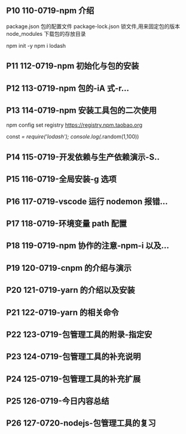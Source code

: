 ## P10 110-0719-npm 介绍

package.json 包的配置文件
package-lock.json 锁文件,用来固定包的版本
node_modules 下载包的存放目录

npm init -y
npm i lodash

## P11 112-0719-npm 初始化与包的安装

## P12 113-0719-npm 包的-iА 式-r...

## P13 114-0719-npm 安装工具包的二次使用

npm config set registry https://registry.npm.taobao.org

const _= require('lodash');
console.log(_.random(1,100))

## P14 115-0719-开发依赖与生产依赖演示-S..

## P15 116-0719-全局安装-g 选项

## P16 117-0719-vscode 运行 nodemon 报错...

## P17 118-0719-环境变量 path 配置

## P18 119-0719-npm 协作的注意-npm-i 以及…

## P19 120-0719-cnpm 的介绍与演示

## P20 121-0719-yarn 的介绍以及安装

## P21 122-0719-yarn 的相关命令

## P22 123-0719-包管理工具的附录-指定安

## P23 124-0719-包管理工具的补充说明

## P24 125-0719-包管理工具的补充扩展

## P25 126-0719-今日内容总结

## P26 127-0720-nodejs-包管理工具的复习
